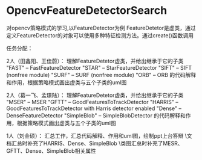 # OpencvFeatureDetectorSearch

对opencv策略模式的学习,以FeatureDetector为例
FeatureDetetor是虚类，通过定义FeatureDetector的对象可以使用多种特征检测方法。通过create()函数调用

任务分配：

2人（田鑫阳、王佳蔚）： 理解FeatureDetetor虚类，并给出继承于它的子类 
"FAST" – FastFeatureDetector 
"STAR" – StarFeatureDetector 
"SIFT" – SIFT (nonfree module) 
"SURF" – SURF (nonfree module) 
"ORB" – ORB 
的代码解释和作用，根据策略模式画出虚类与五个子类的uml图

2人（葛一飞、孟璟陆）： 理解FeatureDetetor虚类，并给出继承于它的子类 
"MSER" – MSER 
"GFTT" – GoodFeaturesToTrackDetector
"HARRIS" – GoodFeaturesToTrackDetector with Harris detector enabled 
"Dense" – DenseFeatureDetector 
"SimpleBlob" – SimpleBlobDetector 
的代码解释和作用，根据策略模式画出虚类与五个子类的uml图

1人（刘金硕）： 汇总工作，汇总代码解释、作用和uml图，绘制ppt上台答辩
\\文档汇总时补充了HARRIS、Dense、SimpleBlob
\\类图汇总时补充了MESR、GFTT、Dense、SimpleBlob相关属性
